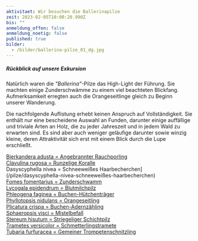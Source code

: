 ```yaml
---
aktivitaet: Wir besuchen die Ballerinapilze
zeit: 2023-02-05T10:00:20.990Z
bis: ""
anmeldung_offen: false
anmeldung_noetig: false
published: true
bilder:
  - /bilder/ballerina-pilze_01_dg.jpg
---
```

##### Rückblick auf unsere Exkursion

Natürlich waren die *"Ballerina"*-Pilze das High-Light der Führung. Sie machten einige Zunderschwämme zu einem viel beachteten Blickfang. Aufmerksamkeit erregten auch die Orangeseitlinge gleich zu Beginn unserer Wanderung.

Die nachfolgende Auflistung erhebt keinen Anspruch auf Vollständigkeit. Sie enthält nur eine bescheidene Auswahl an Funden, darunter einige auffällige und triviale Arten an Holz, die zu jeder Jahreszeit und in jedem Wald zu erwarten sind. Es sind aber auch weniger geläufige darunter sowie winzig kleine, deren Attraktivität sich erst mit einem Blick durch die Lupe erschließt.

[Bjerkandera adusta = Angebrannter Rauchporling](/pilze/bjerkandera-adusta-angebrannter-rauchporling)  
[Clavulina rugosa = Runzelige Koralle](/pilze/clavulina-rugosa-runzelige-koralle)  
Dasyscyphella nivea = Schneeweißes Haarbecherchen](/pilze/dasyscyphella-nivea-schneeweißes-haarbecherchen)  
[Fomes fomentarius = Zunderschwamm](/pilze/fomes-fomentarius-zunderschwamm)  
[Lycogala epidendrum = Blutmilchpilz](/pilze/lycogala-epidendrum-blutmilchpilz)  
[Phleogena faginea = Buchen-Hütchenträger](/pilze/phleogena-faginea-buchen-hütchenträger)  
[Phyllotopsis nidulans = Orangeseitling](/pilze/phyllotopsis-nidulans-orangeseitling)  
[Plicatura crispa = Buchen-Adernzähling](/pilze/plicatura-crispa-buchen-adernzähling)  
[Sphaeropsis visci = Mistelbefall](/pilze/sphaeropsis-visci-mistelbefall)  
[Stereum hisutum = Striegeliger Schichtpilz](/pilze/stereum-hirsutum-striegeliger-schichtpilz)  
[Trametes versicolor = Schmetterlingstramete](/pilze/trametes-versicolor-schmetterlingstramete)  
[Tubaria furfuracea = Gemeiner Trompetenschnitzling](/pilze/tubaria-furfuracea-gemeiner-trompetenschnitzling)